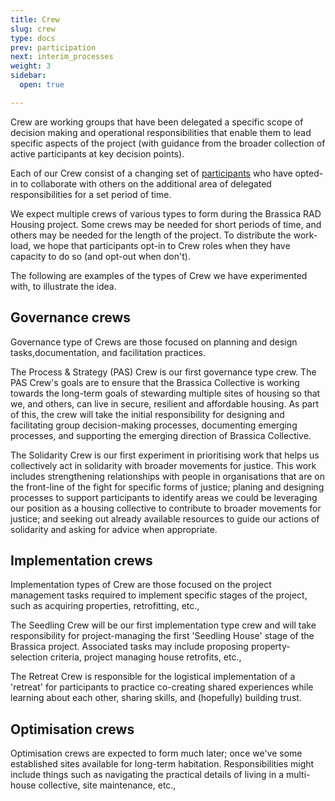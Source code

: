 ```yaml
---
title: Crew
slug: crew
type: docs
prev: participation
next: interim_processes
weight: 3
sidebar:
  open: true

---
```


Crew are working groups that have been delegated a specific scope of decision making and operational responsibilities that enable them to lead specific aspects of the project (with guidance from the broader collection of active participants at key decision points).

Each of our Crew consist of a changing set of [participants](../participation/) who have opted-in to collaborate with others on the additional area of delegated responsibilities for a set period of time.   

We expect multiple crews of various types to form during the Brassica RAD Housing project. Some crews may be needed for short periods of time, and others may be needed for the length of the project. To distribute the work-load, we hope that participants opt-in to Crew roles when they have capacity to do so (and opt-out when don't).

The following are examples of the types of Crew we have experimented with, to illustrate the idea.

## Governance crews
Governance type of Crews are those focused on planning and design tasks,documentation, and facilitation practices.

The Process & Strategy (PAS) Crew is our first governance type crew. The PAS Crew's goals are to ensure that the Brassica Collective is working towards the long-term goals of stewarding multiple sites of housing so that we, and others, can live in secure, resilient and affordable housing. As part of this, the crew will take the initial responsibility for designing and facilitating group decision-making processes, documenting emerging processes, and supporting the emerging direction of Brassica Collective.

The Solidarity Crew is our first experiment in prioritising work that helps us collectively act in solidarity with broader movements for justice. This work includes strengthening relationships with people in organisations that are on the front-line of the fight for specific forms of justice; planing and designing processes to support participants to identify areas we could be leveraging our position as a housing collective to contribute to broader movements for justice; and seeking out already available resources to guide our actions of solidarity and asking for advice when appropriate.  

## Implementation crews
Implementation types of Crew are those focused on the project management tasks required to implement specific stages of the project, such as acquiring properties, retrofitting, etc.,

The Seedling Crew will be our first implementation type crew and will take responsibility for project-managing the first 'Seedling House' stage of the Brassica project. Associated tasks may include proposing property-selection criteria, project managing house retrofits, etc.,

The Retreat Crew is responsible for the logistical implementation of a 'retreat' for participants to practice co-creating shared experiences while learning about each other, sharing skills, and (hopefully) building trust.

## Optimisation crews
Optimisation crews are expected to form much later; once we've some established sites available for long-term habitation. Responsibilities might include things such as navigating the practical details of living in a multi-house collective, site maintenance, etc.,
